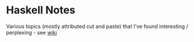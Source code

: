 # Haskell Notes

Various topics (mostly attributed cut and paste) that I've found interesting / perplexing - see [wiki](https://github.com/theGhostJW/haskell-notes/wiki)
